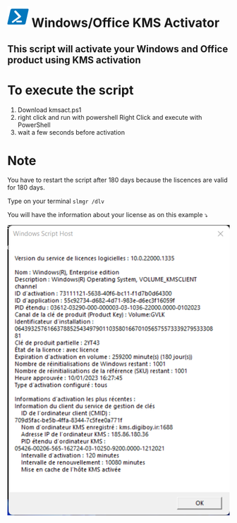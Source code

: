 # ![pwsh](/icon/powershell.png) Windows/Office KMS Activator
## This script will activate your Windows and Office product using KMS activation

# To execute the script
1. Download kmsact.ps1
2. right click and run with powershell Right Click and execute with PowerShell
3. wait a few seconds before activation

# Note
You have to restart the script after 180 days because the liscences are valid for 180 days.

Type on your terminal `slmgr /dlv` 

You will have the information about your license as on this example :arrow_heading_down:

[![slmgrdlv](/icon/slmgrdlv.png)](https://learn.microsoft.com/en-us/windows-server/get-started/kms-client-activation-keys)
   

